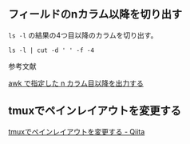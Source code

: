 ## フィールドのnカラム以降を切り出す

`ls -l` の結果の4つ目以降のカラムを切り出す。

```
ls -l | cut -d ' ' -f -4
```

参考文献

[awk で指定した n カラム目以降を出力する](https://blog.cles.jp/item/8437)

## tmuxでペインレイアウトを変更する

[tmuxでペインレイアウトを変更する - Qiita](https://qiita.com/tortuepin/items/1acbc7b0e749189a33b9)
